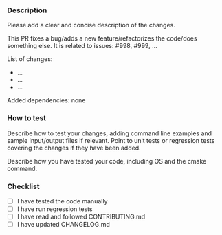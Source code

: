 ### Description
Please add a clear and concise description of the changes.

This PR fixes a bug/adds a new feature/refactorizes the code/does something else.
It is related to issues: #998, #999, ...

List of changes:
- ...
- ...
- ...

Added dependencies: none

### How to test
Describe how to test your changes, adding command line examples and sample input/output files if relevant.
Point to unit tests or regression tests covering the changes if they have been added.

Describe how you have tested your code, including OS and the cmake command.

### Checklist

- [ ] I have tested the code manually
- [ ] I have run regression tests
- [ ] I have read and followed CONTRIBUTING.md
- [ ] I have updated CHANGELOG.md
